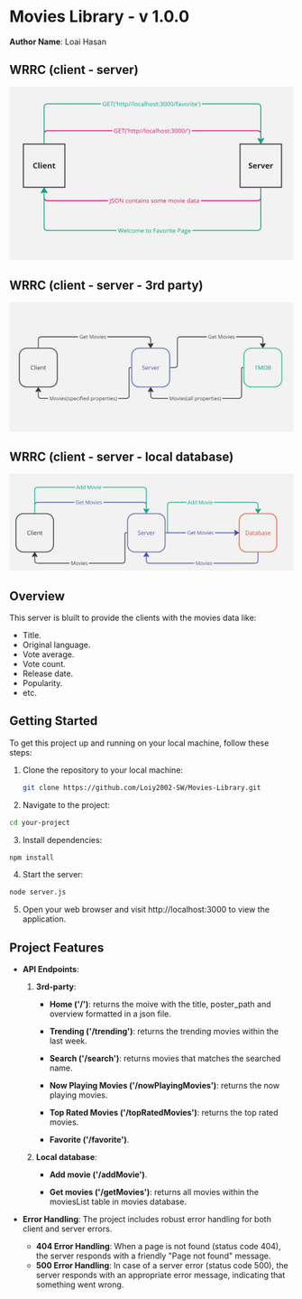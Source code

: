 # Movies Library - v 1.0.0

**Author Name**: Loai Hasan


## WRRC (client - server)

![WRRC (client - server)](images/wrrc_v1.jpg)

## WRRC (client - server - 3rd party)

![WRRC (client - server - 3rd party)](images/wrrc_v2.jpg)

## WRRC (client - server - local database)

![WRRC WRRC (client - server - local database)](images/wrrc_v3.jpg)


## Overview

This server is bluilt to provide the clients with the movies data like:
* Title.
* Original language.
* Vote average.
* Vote count.
* Release date.
* Popularity.
* etc.


## Getting Started

To get this project up and running on your local machine, follow these steps:

1. Clone the repository to your local machine:
   ```bash
   git clone https://github.com/Loiy2002-SW/Movies-Library.git

   ```

2. Navigate to the project:
```bash
cd your-project
```

3. Install dependencies:
```bash
npm install
```
4. Start the server:
```bash
node server.js
```
5. Open your web browser and visit http://localhost:3000 to view the application.



## Project Features

- **API Endpoints**:

    1. **3rd-party**:

        - **Home ('/')**: returns the moive with the title, poster_path and overview formatted in a json file.

         - **Trending ('/trending')**: returns the trending movies within the last week.
    
         - **Search ('/search')**: returns movies that matches the searched name.

         - **Now Playing Movies ('/nowPlayingMovies')**: returns the now playing movies.

         - **Top Rated Movies ('/topRatedMovies')**: returns the top rated movies.

         - **Favorite ('/favorite')**.

    2. **Local database**:

       - **Add movie ('/addMovie')**. 

       - **Get movies ('/getMovies')**: returns all movies within the moviesList table in movies database.



- **Error Handling**: The project includes robust error handling for both client and server errors.
    - **404 Error Handling**: When a page is not found (status code 404), the server responds with a friendly "Page not found" message.
    - **500 Error Handling**: In case of a server error (status code 500), the server responds with an appropriate error message, indicating that something went wrong.





